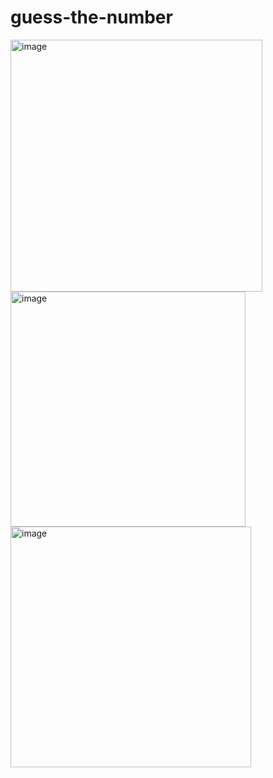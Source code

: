 # guess-the-number

<img width="403" alt="image" src="https://user-images.githubusercontent.com/90621630/223949413-98d9f3bc-462d-46fd-9164-69fea72125ff.png">
<img width="376" alt="image" src="https://user-images.githubusercontent.com/90621630/223949974-c4d37883-aac3-4fee-8a7e-f456d7d46a91.png">
<img width="385" alt="image" src="https://user-images.githubusercontent.com/90621630/223950062-40f3b956-2fff-42c2-8cc9-90307d0dbcb1.png">
